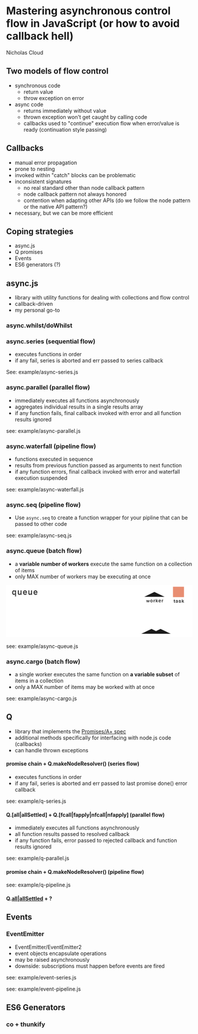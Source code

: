 # Mastering asynchronous control flow in JavaScript (or how to avoid callback hell)

Nicholas Cloud

<!-- Introduction --------------------------------------------------------- -->

## Two models of flow control

- synchronous code
    - return value
    - throw exception on error
- async code
    - returns immediately without value
    - thrown exception won't get caught by calling code
    - callbacks used to "continue" execution flow when error/value is ready (continuation style passing)

## Callbacks

- manual error propagation
- prone to nesting
- invoked within "catch" blocks can be problematic
- inconsistent signatures
    - no real standard other than node callback pattern
    - node callback pattern not always honored
    - contention when adapting other APIs (do we follow the node pattern or the native API pattern?)
- necessary, but we can be more efficient

## Coping strategies

- async.js
- Q promises
- Events
- ES6 generators (?)

<!-- async.js ------------------------------------------------------------- -->

## async.js

- library with utility functions for dealing with collections and flow control
- callback-driven
- my personal go-to

### async.whilst/doWhilst

### async.series (sequential flow)

- executes functions in order
- if any fail, series is aborted and err passed to series callback

See: example/async-series.js

### async.parallel (parallel flow)

- immediately executes all functions asynchronously
- aggregates individual results in a single results array
- if any function fails, final callback invoked with error and all function results ignored

see: example/async-parallel.js

### async.waterfall (pipeline flow)

- functions executed in sequence
- results from previous function passed as arguments to next function
- if any function errors, final callback invoked with error and waterfall execution suspended

see: example/async-waterfall.js

### async.seq (pipeline flow)

- Use `async.seq` to create a function wrapper for your pipline that can be passed to other code 

see: example/async-seq.js

### async.queue (batch flow)

- a __variable number of workers__ execute the same function on a collection of items
- only MAX number of workers may be executing at once

![async queue](queue-animation.gif)

see: example/async-queue.js

### async.cargo (batch flow)

- a single worker executes the same function on __a variable subset__ of items in a collection
- only a MAX number of items may be worked with at once

see: example/async-cargo.js

<!-- Q promises ----------------------------------------------------------- -->

## Q

- library that implements the [Promises/A+ spec](http://promisesaplus.com/)
- additional methods specifically for interfacing with node.js code (callbacks)
- can handle thrown exceptions

#### promise chain + Q.makeNodeResolver() (series flow)

- executes functions in order
- if any fail, series is aborted and err passed to last promise done() error callback

see: example/q-series.js

#### Q.[all|allSettled] + Q.[fcall|fapply|nfcall|nfapply] (parallel flow)

- immediately executes all functions asynchronously
- all function results passed to resolved callback
- if any function fails, error passed to rejected callback and function results ignored

see: example/q-parallel.js

#### promise chain + Q.makeNodeResolver() (pipeline flow)

see: example/q-pipeline.js


#### Q.[all|allSettled](.spread) + ?

<!-- Events --------------------------------------------------------------- -->

## Events

### EventEmitter

- EventEmitter/EventEmitter2
- event objects encapsulate operations
- may be raised asynchronously
- downside: subscriptions must happen before events are fired

see: example/event-series.js

see: example/event-pipeline.js


<!-- ES6 generators ------------------------------------------------------- -->

## ES6 Generators

### co + thunkify




